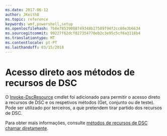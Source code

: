 ```yaml
---
ms.date: 2017-06-12
author: JKeithB
ms.topic: reference
keywords: wmf,powershell,setup
ms.openlocfilehash: 7b8e78539088749348b27509f94f2cc80e3b6634
ms.sourcegitcommit: 99227f62dcf827354770eb2c3e95c5cf6a3118b4
ms.translationtype: MT
ms.contentlocale: pt-PT
ms.lasthandoff: 03/15/2018
---
```

# <a name="direct-access-to-dsc-resource-methods"></a>Acesso direto aos métodos de recursos de DSC


O [Invoke-DscResource](https://technet.microsoft.com/library/mt517869.aspx) cmdlet foi adicionado para permitir o acesso direto a recursos de DSC e os respetivos métodos (Get, conjunto ou de teste). Pode ser utilizado por terceiros, a que pretendem tirar partido dos recursos de DSC.

Para obter mais informações, consulte [métodos de recursos de DSC chamar diretamente](https://msdn.microsoft.com/powershell/dsc/directcallresource).


